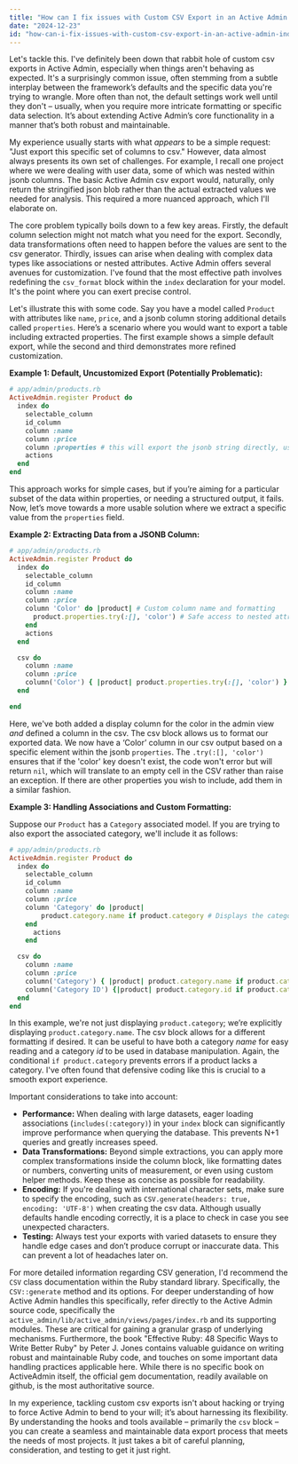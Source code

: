```yaml
---
title: "How can I fix issues with Custom CSV Export in an Active Admin Index Page?"
date: "2024-12-23"
id: "how-can-i-fix-issues-with-custom-csv-export-in-an-active-admin-index-page"
---
```


Let's tackle this. I've definitely been down that rabbit hole of custom csv exports in Active Admin, especially when things aren't behaving as expected. It's a surprisingly common issue, often stemming from a subtle interplay between the framework’s defaults and the specific data you're trying to wrangle. More often than not, the default settings work well until they don't – usually, when you require more intricate formatting or specific data selection. It’s about extending Active Admin’s core functionality in a manner that’s both robust and maintainable.

My experience usually starts with what *appears* to be a simple request: "Just export this specific set of columns to csv." However, data almost always presents its own set of challenges. For example, I recall one project where we were dealing with user data, some of which was nested within jsonb columns. The basic Active Admin csv export would, naturally, only return the stringified json blob rather than the actual extracted values we needed for analysis. This required a more nuanced approach, which I'll elaborate on.

The core problem typically boils down to a few key areas. Firstly, the default column selection might not match what you need for the export. Secondly, data transformations often need to happen before the values are sent to the csv generator. Thirdly, issues can arise when dealing with complex data types like associations or nested attributes. Active Admin offers several avenues for customization. I've found that the most effective path involves redefining the `csv_format` block within the `index` declaration for your model. It's the point where you can exert precise control.

Let's illustrate this with some code. Say you have a model called `Product` with attributes like `name`, `price`, and a jsonb column storing additional details called `properties`. Here’s a scenario where you would want to export a table including extracted properties. The first example shows a simple default export, while the second and third demonstrates more refined customization.

**Example 1: Default, Uncustomized Export (Potentially Problematic):**

```ruby
# app/admin/products.rb
ActiveAdmin.register Product do
  index do
    selectable_column
    id_column
    column :name
    column :price
    column :properties # this will export the jsonb string directly, usually not ideal
    actions
  end
end
```

This approach works for simple cases, but if you’re aiming for a particular subset of the data within properties, or needing a structured output, it fails. Now, let’s move towards a more usable solution where we extract a specific value from the `properties` field.

**Example 2: Extracting Data from a JSONB Column:**

```ruby
# app/admin/products.rb
ActiveAdmin.register Product do
  index do
    selectable_column
    id_column
    column :name
    column :price
    column 'Color' do |product| # Custom column name and formatting
      product.properties.try(:[], 'color') # Safe access to nested attribute
    end
    actions
  end

  csv do
    column :name
    column :price
    column('Color') { |product| product.properties.try(:[], 'color') }
  end

end
```

Here, we've both added a display column for the color in the admin view *and* defined a column in the csv. The csv block allows us to format our exported data. We now have a ‘Color’ column in our csv output based on a specific element within the jsonb `properties`. The `.try(:[], 'color')` ensures that if the 'color' key doesn't exist, the code won't error but will return `nil`, which will translate to an empty cell in the CSV rather than raise an exception. If there are other properties you wish to include, add them in a similar fashion.

**Example 3: Handling Associations and Custom Formatting:**

Suppose our `Product` has a `Category` associated model. If you are trying to also export the associated category, we'll include it as follows:

```ruby
# app/admin/products.rb
ActiveAdmin.register Product do
  index do
    selectable_column
    id_column
    column :name
    column :price
    column 'Category' do |product|
        product.category.name if product.category # Displays the category name
    end
      actions
    end

  csv do
    column :name
    column :price
    column('Category') { |product| product.category.name if product.category } # Uses the name of the category
    column('Category ID') {|product| product.category.id if product.category} # Uses the ID of the category
  end
end
```

In this example, we're not just displaying `product.category`; we’re explicitly displaying `product.category.name`. The csv block allows for a different formatting if desired. It can be useful to have both a category *name* for easy reading and a category *id* to be used in database manipulation. Again, the conditional `if product.category` prevents errors if a product lacks a category. I've often found that defensive coding like this is crucial to a smooth export experience.

Important considerations to take into account:

*   **Performance:** When dealing with large datasets, eager loading associations (`includes(:category)`) in your `index` block can significantly improve performance when querying the database. This prevents N+1 queries and greatly increases speed.
*   **Data Transformations:** Beyond simple extractions, you can apply more complex transformations inside the column block, like formatting dates or numbers, converting units of measurement, or even using custom helper methods. Keep these as concise as possible for readability.
*   **Encoding:** If you're dealing with international character sets, make sure to specify the encoding, such as `CSV.generate(headers: true, encoding: 'UTF-8')` when creating the csv data. Although usually defaults handle encoding correctly, it is a place to check in case you see unexpected characters.
*   **Testing:** Always test your exports with varied datasets to ensure they handle edge cases and don’t produce corrupt or inaccurate data. This can prevent a lot of headaches later on.

For more detailed information regarding CSV generation, I'd recommend the `CSV` class documentation within the Ruby standard library. Specifically, the `CSV::generate` method and its options. For deeper understanding of how Active Admin handles this specifically, refer directly to the Active Admin source code, specifically the `active_admin/lib/active_admin/views/pages/index.rb` and its supporting modules. These are critical for gaining a granular grasp of underlying mechanisms. Furthermore, the book "Effective Ruby: 48 Specific Ways to Write Better Ruby" by Peter J. Jones contains valuable guidance on writing robust and maintainable Ruby code, and touches on some important data handling practices applicable here. While there is no specific book on ActiveAdmin itself, the official gem documentation, readily available on github, is the most authoritative source.

In my experience, tackling custom csv exports isn't about hacking or trying to force Active Admin to bend to your will; it’s about harnessing its flexibility. By understanding the hooks and tools available – primarily the `csv` block – you can create a seamless and maintainable data export process that meets the needs of most projects. It just takes a bit of careful planning, consideration, and testing to get it just right.
